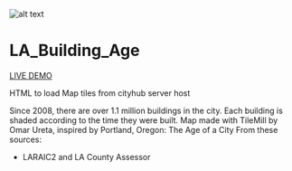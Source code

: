 ![alt text](https://github.com/cityhubla/LA_Building_Age/blob/master/images/builtla_cover.png)
# LA_Building_Age

[LIVE DEMO](http://cityhubla.github.io/LA_Building_Age/)

HTML to load Map tiles from cityhub server host

Since 2008, there are over 1.1 million buildings in the city. 
Each building is shaded according to the time they were built. 
Map made with TileMill by Omar Ureta, inspired by Portland, Oregon: The Age of a City
From these sources:

  * LARAIC2 and LA County Assessor 
